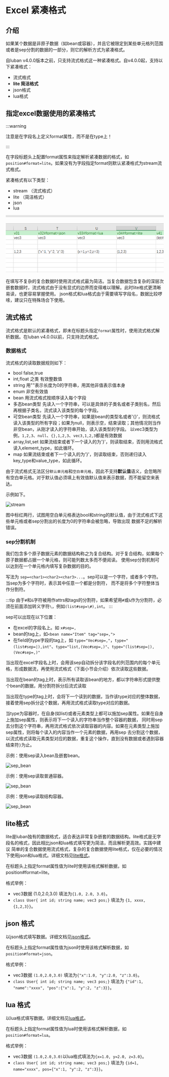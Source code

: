 # Excel 紧凑格式

## 介绍

如果某个数据是非原子数据（如bean或容器），并且它被限定到某些单元格列范围或者是sep分割的数据的一部分，则它的解析方式为紧凑格式。

自luban v4.0.0版本之前，只支持流式格式这一种紧凑格式。自v4.0.0起，支持以下紧凑格式：

- 流式格式
- **lite 简洁格式**
- json格式
- lua格式

## 指定excel数据使用的紧凑格式

:::warning

注意是在字段名上定义format属性，而不是在type上！

:::

在字段标题头上配置format属性来指定解析紧凑数据的格式，如`position#format=lite`。如果没有为字段指定format则默认紧凑格式为stream流式格式。

紧凑格式有以下类型：

- stream （流式格式）
- lite  （简洁格式）
- json
- lua

![image](/img/compact.jpg)

在填写不复杂的复合数据时使用流式格式最为简洁。当复合数据包含复杂的深层次嵌套数据时，流式格式由于没有显式的边界而变得难以理解。此时lite格式更清晰易读，也更容易掌握使用。
json格式和lua格式由于需要填写字段名，数据比较啰嗦，建议只在特殊场合下使用。

## 流式格式

流式格式是默认的紧凑格式，即未在标题头指定`format`属性时，使用流式格式解析数据。在luban v4.0.0以前，只支持流式格式。

### 数据格式

流式格式的读取数据规则如下：

- bool  false,true
- int,float 之类  有效整数值
- string  用""表示长度为0的字符串，用其他非值表示值本身
- enum 非空有效值
- bean 用流式格式按顺序读入每个字段
- 多态bean类型 先读入一个字符串，可以是具体的子类名或者子类别名，然后再根据子类名，流式读入该类型的每个字段。
- 可空bean类型 先读入一个字符串，如果是bean的类型名或者'{}'，则流格式读入该类型的所有字段；如果为null，则表示空，结束读取；其他情况则当作非空bean，从刚才读入的字符串开始，读入该类型的字段。
以vec3类型为例，`1,2,3`、`null`、`{},1,2,3`、`vec3,1,2,3`都是有效数据
- array,list,set 如果流结束或者下一个读入的为'}'，则读取结束，否则用流格式读入element_type，如此循环。
- map 如果流结束或者下一个读入的为'}'，则读取结束，否则递归读入key_type和value_type，如此循环。

由于流式格式无法区分`默认单元格`和`空白单元格`，因此不支持**默认值**语义，会忽略所有空白单元格。对于默认值必须填上有效值默认值来表示数据，而不能留空来表达。

示例如下。

![stream](/img/cases/stream.jpg)

图中标红两行，试图用空白单元格表达bool和string的默认值，由于流式格式下这些单元格或者sep分割出的长度为0的字符串会被忽略，导致出现
数据不足的解析错误。

### sep分割机制

我们包含多个原子数据元素的数据结构称之为复合结构。对于复合结构，如果每个原子数据都占据一个单元格，则可能列数太多而不便阅读。
使用sep分割机制可以达到在一个单元格内填写复杂数据的目的。

写法为 `sep=<char1><char2><char3>...`。sep可以是一个字符，或者多个字符。当sep为多个字符时，表示其中任意一个都是分割符，
而不是将多个字符整体当作分割符。

:::tip
由于`#`和`&`字符被用作attrs和tags的分割符，如果希望用`#`或`&`作为分割符，必须在前面添加转义字符`\`，例如`(list#sep=\#),int`。
:::

sep可以出现在以下位置：

- 在excel的字段名上。如 `x#sep=,`
- bean的tag上，如`<bean name="Item" tag="sep=,">`
- 在field的type字段的tag上，如 `type="Vec#sep=,"`，`type="(list#sep=|),int"`、`type="list,(Vec#sep=,)"`、`type="(list#sep=|),(Vec#sep=,)"`

当出现在excel字段名上时，会用该sep自动拆分该字段名的列范围内的每个单元格，形成数据流，再使用流式格式（下面小节会介绍）依次读取这些数据。

当出现在bean的tag上时，表示所有读取该bean的地方，都以字符串形式提供整个bean的数据，用分割符拆分后流式读取

当出现在type的tag上时，会将下一个读到的数据，当作该type对应的整体数据，接着使用sep拆分这个数据，再用流式格式读取type对应的数据。

当type为容器时，在自身(如list)或者元素类型上都可以施加sep属性。如果在自身上施加sep属性，则表示将下一个读入的字符串当作整个容器的数据，
同时用sep去分割这个字符串，再用流式格式依次读取容器的内容。如果在元素类型上施加sep属性，则将每个读入的内容当作一个元素的数据，再用sep
去分割这个数据，以流式格式读取元素类型对应的数据，重复这个操作，直到没有数据或者遇到容器结束符`}`为止。

示例：使用sep读入bean及嵌套bean。

![sep_bean](/img/cases/sep_bean.jpg)

示例：使用sep读取普通容器。

![sep_bean](/img/cases/sep_container1.jpg)

示例：使用sep读取结构容器。

![sep_bean](/img/cases/sep_container2.jpg)

## lite格式

lite是luban独有的数据格式，适合表达非常复杂嵌套的数据结构。lite格式是无字段名的格式，因此相比json和lua格式填写更为简洁，而且解析更高效。实践中建议
简单的复合数据使用流式格式，复杂的复合数据使用lite格式，仅在必要的情况下使用json和lua格式。详细文档见[lite格式](./otherdatasource#lite格式)。

在标题头上指定format属性值为lite时使用该格式解析数据，如position#format=lite。

格式举例：

- vec3数据 (1.0,2.0,3.0) 填法为`{1.0, 2.0, 3.0}`。
- `class User{ int id; string name; vec3 pos;}` 填法为 `{1, xxxx, {1,2,3}}`。

## json 格式

以json格式填写数据。详细文档见[json格式](./otherdatasource#json格式)。

在标题头上指定format属性值为json时使用该格式解析数据，如`position#format=json`。

格式举例：

- vec3数据 `(1.0,2.0,3.0)` 填法为`{"x":1.0, "y":2.0, "z":3.0}`。
- `class User{ int id; string name; vec3 pos;}` 填法为 `{"id":1, "name":"xxxx", "pos":{"x":1, "y":2, "z":3}}`。

## lua 格式

以lua格式填写数据。详细文档见[lua格式](./otherdatasource#lua格式)。

在标题头上指定format属性值为lua时使用该格式解析数据，如`position#format=lua`。

格式举例：

- vec3数据 `(1.0,2.0,3.0)`以lua格式填法为`{x=1.0, y=2.0, z=3.0}`。
- `class User{ int id; string name; vec3 pos;}` 填法为 `{id=1, name="xxxx", pos={"x":1, "y":2, "z":3}}`。
